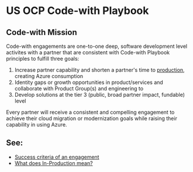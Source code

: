 # US OCP Code-with Playbook

## Code-with Mission 

Code-with engagements are one-to-one deep, software development level activites with a partner that are consistent with Code-with Playbook principles to fulfill three goals:

1. Increase partner capability and shorten a partner's time to [production](./inprod.md), creating Azure consumption
2. Identity gaps or growth opportunities in product/services and collaborate with Product Group(s) and engineering to
3. Develop solutions at the tier 3 (public, broad partner impact, fundable) level 

Every partner will receive a consistent and compelling engagement to achieve their cloud migration or modernization goals while raising their capability in using Azure.

## See: 
-   [Success criteria of an engagement](./engagements.md)
-   [What does In-Production mean?](./inprod.md)